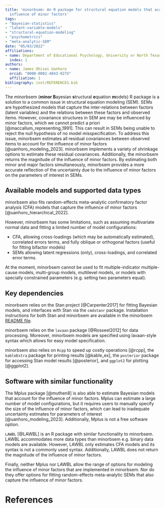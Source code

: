 ```yaml
---
title: 'minorbsem: An R package for structural equation models that account for the
  influence of minor factors'
tags:
- "Bayesian-statistics"
- "latent-variable-models"
- "structural-equation-modeling"
- "psychometrics"
- "meta-analytic-SEM"
date: "05/03/2022"
affiliations:
- name: Department of Educational Psychology, University or North Texas, USA
  index: 1
authors:
- name: James Ohisei Uanhoro
  orcid: "0000-0002-4843-927X"
  affiliation: 1
bibliography: inst/REFERENCES.bib
---
```


The minorbsem (**minor B**ayesian **s**tructural **e**quation **m**odels) R package is a solution to a common issue in structural equation modeling (SEM).
SEMs are hypothesized models that capture the inter-relations between factors (latent variables) and the
relations between these factors and observed items.
However, covariance structures in SEM are may be influenced by minor factors, which we cannot predict a priori [@maccallum_representing_1991].
This can result in SEMs being unable to reject the null hypothesis of no model misspecification. To address this issue, minorbsem estimates all residual covariances between observed items to account for the influence of minor factors [@uanhoro_modeling_2023].
minorbsem implements a variety of shrinkage options to estimate these residual covariances.
Additionally, the minorbsem returns the magnitude of the influence of minor factors.
By estimating both minor and major factors simultaneously, minorbsem provides a more accurate reflection of the uncertainty due to the influence of minor factors on the parameters of interest in SEMs.

## Available models and supported data types

minorbsem also fits random-effects meta-analytic confirmatory factor analysis (CFA) models that capture the influence of minor factors [@uanhoro_hierarchical_2022].

However, minorbsem has some limitations, such as assuming multivariate normal data and fitting a limited number of model configurations:

- CFA, allowing cross-loadings (which may be automatically estimated),
correlated errors terms, and fully oblique or orthogonal factors
(useful for fitting bifactor models)
- SEMs allowing latent regressions (only), cross-loadings, and correlated error
terms.

At the moment, minorbsem cannot be used to fit
multiple-indicator multiple-cause models, multi-group models,
multilevel models, or models with specially constrained parameters
(e.g. setting two parameters equal).

## Key dependencies

minorbsem relies on the Stan project [@Carpenter2017] for fitting Bayesian models,
and interfaces with Stan via the `cmdstanr` package.
Installation instructions for both Stan and minorbsem are available in the minorbsem [README file](README.md/#installation).

minorbsem relies on the `lavaan` package [@Rosseel2012] for data processing.
Moreover, minorbsem models are specified using lavaan-style syntax which allows for easy model specification.

minorbsem also relies on `Rcpp` to speed up costly operations [@rcpp],
the `kableExtra` package for printing results [@kable_ex],
the `posterior` package for accessing Stan model results [@posterior],
and `ggplot2` for plotting [@ggplot2].

## Software with similar functionality

The Mplus package [@muthen8] is also able to estimate Bayesian models that account for the
influence of minor factors. Mplus can estimate a large number of model configurations, but it requires users to manually specify the size of the influence of minor factors, which can lead to inadequate uncertainty estimates for parameters of interest [@uanhoro_modeling_2023].
Additionally, Mplus is not a free software option.

`LAWBL` [@LAWBL] is an R package with similar functionality to minorbsem. LAWBL accommodates more data types
than minorbsem e.g. binary data models are available. However, LAWBL only estimates CFA models and
its syntax is not a commonly used syntax. Additionally, LAWBL does not return the magnitude of the
influence of minor factors.

Finally, neither Mplus nor LAWBL allow the range of options for modeling the influence of minor factors
that are implemented in minorbsem. Nor do they offer options for fitting random-effects meta-analytic SEMs that also capture the
influence of minor factors.

# References
